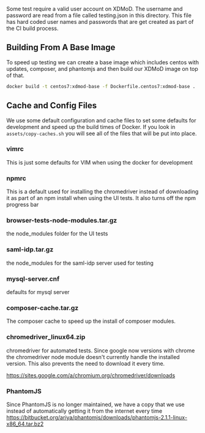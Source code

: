 Some test require a valid user account on XDMoD. The username and password
are read from a file called testing.json in this directory.
This file has hard coded user names and passwords that are get created as part
of the CI build process.

## Building From A Base Image

To speed up testing we can create a base image which includes centos with updates, composer, and
phantomjs and then build our XDMoD image on top of that.

```bash
docker build -t centos7:xdmod-base -f Dockerfile.centos7:xdmod-base .
```

## Cache and Config Files
We use some default configuration and cache files to set some defaults for
development and speed up the build times of Docker.
If you look in `assets/copy-caches.sh` you will see all of the files that will be put into place.

### vimrc
This is just some defaults for VIM when using the docker for development

### npmrc
This is a default used for installing the chromedriver instead of downloading it
as part of an npm install when using the UI tests.  It also turns off the npm
progress bar

### browser-tests-node-modules.tar.gz
the node_modules folder for the UI tests

### saml-idp.tar.gz
the node_modules for the saml-idp server used for testing

### mysql-server.cnf
defaults for mysql server

### composer-cache.tar.gz
The composer cache to speed up the install of composer modules.

### chromedriver_linux64.zip
chromedriver for automated tests. Since google now versions with chrome the
chromedriver node module doesn't currently handle the installed version.
This also prevents the need to download it every time.

https://sites.google.com/a/chromium.org/chromedriver/downloads

### PhantomJS
Since PhantomJS is no longer maintained, we have a copy that we use instead of
automatically getting it from the internet every time
https://bitbucket.org/ariya/phantomjs/downloads/phantomjs-2.1.1-linux-x86_64.tar.bz2
